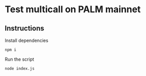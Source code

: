 # Test multicall on PALM mainnet

## Instructions

Install dependencies
```
npm i
```

Run the script

```
node index.js
```

